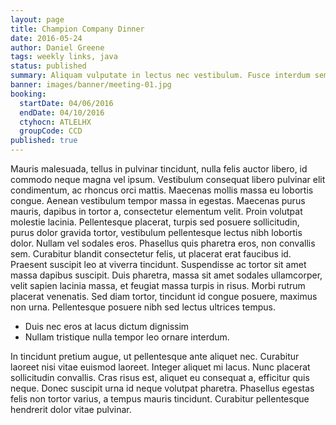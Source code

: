```yaml
---
layout: page
title: Champion Company Dinner
date: 2016-05-24
author: Daniel Greene
tags: weekly links, java
status: published
summary: Aliquam vulputate in lectus nec vestibulum. Fusce interdum semper fermentum.
banner: images/banner/meeting-01.jpg
booking:
  startDate: 04/06/2016
  endDate: 04/10/2016
  ctyhocn: ATLELHX
  groupCode: CCD
published: true
---
```

Mauris malesuada, tellus in pulvinar tincidunt, nulla felis auctor libero, id commodo neque magna vel ipsum. Vestibulum consequat libero pulvinar elit condimentum, ac rhoncus orci mattis. Maecenas mollis massa eu lobortis congue. Aenean vestibulum tempor massa in egestas. Maecenas purus mauris, dapibus in tortor a, consectetur elementum velit. Proin volutpat molestie lacinia. Pellentesque placerat, turpis sed posuere sollicitudin, purus dolor gravida tortor, vestibulum pellentesque lectus nibh lobortis dolor. Nullam vel sodales eros. Phasellus quis pharetra eros, non convallis sem. Curabitur blandit consectetur felis, ut placerat erat faucibus id. Praesent suscipit leo at viverra tincidunt. Suspendisse ac tortor sit amet massa dapibus suscipit. Duis pharetra, massa sit amet sodales ullamcorper, velit sapien lacinia massa, et feugiat massa turpis in risus. Morbi rutrum placerat venenatis. Sed diam tortor, tincidunt id congue posuere, maximus non urna. Pellentesque posuere nibh sed lectus ultrices tempus.

* Duis nec eros at lacus dictum dignissim
* Nullam tristique nulla tempor leo ornare interdum.

In tincidunt pretium augue, ut pellentesque ante aliquet nec. Curabitur laoreet nisi vitae euismod laoreet. Integer aliquet mi lacus. Nunc placerat sollicitudin convallis. Cras risus est, aliquet eu consequat a, efficitur quis neque. Donec suscipit urna id neque volutpat pharetra. Phasellus egestas felis non tortor varius, a tempus mauris tincidunt. Curabitur pellentesque hendrerit dolor vitae pulvinar.
